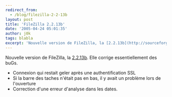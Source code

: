 ```yaml
---
redirect_from:
  - /blog/filezilla-2-2-13b
layout: post
title: 'FileZilla 2.2.13b'
date: '2005-04-24 05:01:35'
author: j0k
tags: blabla
excerpt: 'Nouvelle version de FileZilla, la [2.2.13b](http://sourceforge.net/project/showfiles.php?group_id=21558).   )   Elle corrige essentiellement des buGs.'
---
```


Nouvelle version de FileZilla, la [2.2.13b](http://sourceforge.net/project/showfiles.php?group_id=21558).     Elle corrige essentiellement des buGs.
* Connexion qui restait geler après une authentification SSL
* Si la barre des taches n'était pas en bas, il y avait un problème lors de l'ouverture
* Correction d'une erreur d'analyse dans les dates.

